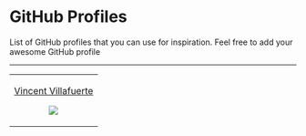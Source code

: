 # GitHub Profiles

List of GitHub profiles that you can use for inspiration. Feel free to add your awesome GitHub profile

<hr />

<!-- DO NOT EDIT -->
<!--data-section-->
<table width="100%">
  <tr><td align="center"><p><a href="https://github.com/vinzvinci98">Vincent Villafuerte</a></p>
  <img src="https://user-images.githubusercontent.com/73097560/103608126-91b05900-4f55-11eb-84af-d30f20d9332c.png" /><p><a href="https://github.com/surpathcommunity/github-  profiles-list/issues/2"></a></p></td>
  </tr>
</table>

